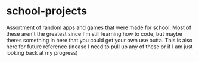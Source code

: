 # school-projects
Assortment of random apps and games that were made for school. Most of these aren't the greatest since I'm still learning how to code, but maybe theres something in here that you could get your own use outta. This is also here for future reference (incase I need to pull up any of these or if I am just looking back at my progress)
